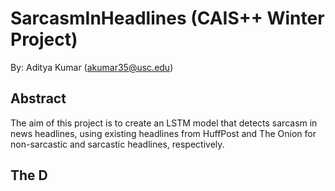 # SarcasmInHeadlines (CAIS++ Winter Project)
By: Aditya Kumar (akumar35@usc.edu)

## Abstract

The aim of this project is to create an LSTM model that detects sarcasm in news headlines, using existing headlines from HuffPost and The Onion for non-sarcastic and sarcastic headlines, respectively. 

## The D
